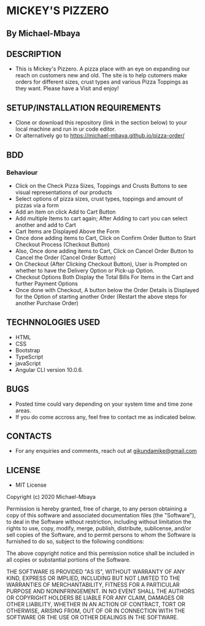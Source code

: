 # MICKEY'S PIZZERO

## By Michael-Mbaya

## DESCRIPTION

* This is Mickey's Pizzero. A pizza place with an eye on expanding our reach on customers new and old. The site is to help cutomers make orders for different sizes, crust types and various Pizza Toppings as they want. Please have a Visit and enjoy!

## SETUP/INSTALLATION REQUIREMENTS

* Clone or download this repository (link in the section below) to your local machine and run in ur code editor.
* Or alternatively go to https://michael-mbaya.github.io/pizza-order/

## BDD 
### Behaviour

* Click on the Check Pizza Sizes, Toppings and Crusts Buttons to see visual representations of our products
* Select options of pizza sizes, crust types, toppings and amount of pizzas via a form
* Add an item on click Add to Cart Button
* Add multiple Items to cart again; After Adding to cart you can select another and add to Cart
* Cart Items are Displayed Above the Form
* Once done adding items to Cart, Click on Confirm Order Button to Start Checkout Process (Checkout Button)
* Also, Once done adding items to Cart, Click on Cancel Order Button to Cancel the Order (Cancel Order Button)
* On Checkout (After Clicking Checkout Button), User is Prompted on whether to have the Delivery Option or Pick-up Option.
* Checkout Options Both Display the Total Bills For Items in the Cart and further Payment Options
* Once done with Checkout, A button below the Order Details is Displayed for the Option of starting another Order (Restart the above steps for another Purchase Order)

## TECHNNOLOGIES USED
* HTML
* CSS
* Bootstrap
* TypeScript
* javaScript
* Angular CLI version 10.0.6.

## BUGS

* Posted time could vary depending on your system time and time zone areas.  
* If you do come accross any, feel free to contact me as indicated below.

## CONTACTS

* For any enquiries and comments, reach out at gikundamike@gmail.com

## LICENSE

* MIT License

Copyright (c) 2020 Michael-Mbaya

Permission is hereby granted, free of charge, to any person obtaining a copy
of this software and associated documentation files (the "Software"), to deal
in the Software without restriction, including without limitation the rights
to use, copy, modify, merge, publish, distribute, sublicense, and/or sell
copies of the Software, and to permit persons to whom the Software is
furnished to do so, subject to the following conditions:

The above copyright notice and this permission notice shall be included in all
copies or substantial portions of the Software.

THE SOFTWARE IS PROVIDED "AS IS", WITHOUT WARRANTY OF ANY KIND, EXPRESS OR
IMPLIED, INCLUDING BUT NOT LIMITED TO THE WARRANTIES OF MERCHANTABILITY,
FITNESS FOR A PARTICULAR PURPOSE AND NONINFRINGEMENT. IN NO EVENT SHALL THE
AUTHORS OR COPYRIGHT HOLDERS BE LIABLE FOR ANY CLAIM, DAMAGES OR OTHER
LIABILITY, WHETHER IN AN ACTION OF CONTRACT, TORT OR OTHERWISE, ARISING FROM,
OUT OF OR IN CONNECTION WITH THE SOFTWARE OR THE USE OR OTHER DEALINGS IN THE
SOFTWARE.